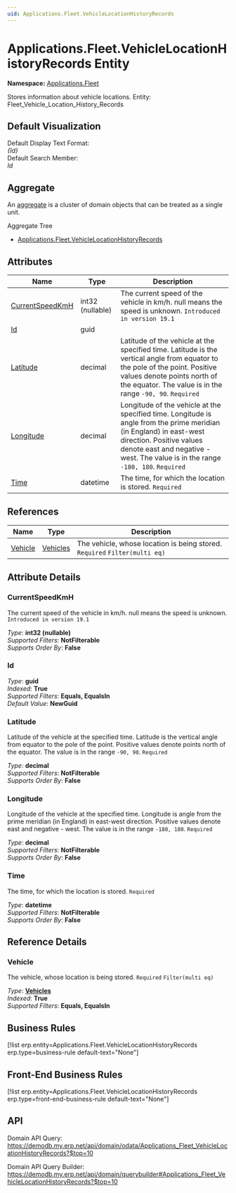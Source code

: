 ```yaml
---
uid: Applications.Fleet.VehicleLocationHistoryRecords
---
```

# Applications.Fleet.VehicleLocationHistoryRecords Entity

**Namespace:** [Applications.Fleet](Applications.Fleet.md)  

Stores information about vehicle locations. Entity: Fleet_Vehicle_Location_History_Records

## Default Visualization
Default Display Text Format:  
_{Id}_  
Default Search Member:  
_Id_  

## Aggregate
An [aggregate](https://docs.erp.net/tech/advanced/concepts/aggregates.html) is a cluster of domain objects that can be treated as a single unit.  

Aggregate Tree  
* [Applications.Fleet.VehicleLocationHistoryRecords](Applications.Fleet.VehicleLocationHistoryRecords.md)  

## Attributes

| Name | Type | Description |
| ---- | ---- | --- |
| [CurrentSpeedKmH](Applications.Fleet.VehicleLocationHistoryRecords.md#currentspeedkmh) | int32 (nullable) | The current speed of the vehicle in km/h. null means the speed is unknown. `Introduced in version 19.1` 
| [Id](Applications.Fleet.VehicleLocationHistoryRecords.md#id) | guid |  
| [Latitude](Applications.Fleet.VehicleLocationHistoryRecords.md#latitude) | decimal | Latitude of the vehicle at the specified time. Latitude is the vertical angle from equator to the pole of the point. Positive values denote points north of the equator. The value is in the range `-90, 90`. `Required` 
| [Longitude](Applications.Fleet.VehicleLocationHistoryRecords.md#longitude) | decimal | Longitude of the vehicle at the specified time. Longitude is angle from the prime meridian (in England) in east-west direction. Positive values denote east and negative - west. The value is in the range `-180, 180`. `Required` 
| [Time](Applications.Fleet.VehicleLocationHistoryRecords.md#time) | datetime | The time, for which the location is stored. `Required` 

## References

| Name | Type | Description |
| ---- | ---- | --- |
| [Vehicle](Applications.Fleet.VehicleLocationHistoryRecords.md#vehicle) | [Vehicles](Applications.Fleet.Vehicles.md) | The vehicle, whose location is being stored. `Required` `Filter(multi eq)` |


## Attribute Details

### CurrentSpeedKmH

The current speed of the vehicle in km/h. null means the speed is unknown. `Introduced in version 19.1`

_Type_: **int32 (nullable)**  
_Supported Filters_: **NotFilterable**  
_Supports Order By_: **False**  

### Id

_Type_: **guid**  
_Indexed_: **True**  
_Supported Filters_: **Equals, EqualsIn**  
_Default Value_: **NewGuid**  

### Latitude

Latitude of the vehicle at the specified time. Latitude is the vertical angle from equator to the pole of the point. Positive values denote points north of the equator. The value is in the range `-90, 90`. `Required`

_Type_: **decimal**  
_Supported Filters_: **NotFilterable**  
_Supports Order By_: **False**  

### Longitude

Longitude of the vehicle at the specified time. Longitude is angle from the prime meridian (in England) in east-west direction. Positive values denote east and negative - west. The value is in the range `-180, 180`. `Required`

_Type_: **decimal**  
_Supported Filters_: **NotFilterable**  
_Supports Order By_: **False**  

### Time

The time, for which the location is stored. `Required`

_Type_: **datetime**  
_Supported Filters_: **NotFilterable**  
_Supports Order By_: **False**  


## Reference Details

### Vehicle

The vehicle, whose location is being stored. `Required` `Filter(multi eq)`

_Type_: **[Vehicles](Applications.Fleet.Vehicles.md)**  
_Indexed_: **True**  
_Supported Filters_: **Equals, EqualsIn**  



## Business Rules

[!list erp.entity=Applications.Fleet.VehicleLocationHistoryRecords erp.type=business-rule default-text="None"]

## Front-End Business Rules

[!list erp.entity=Applications.Fleet.VehicleLocationHistoryRecords erp.type=front-end-business-rule default-text="None"]

## API

Domain API Query:
<https://demodb.my.erp.net/api/domain/odata/Applications_Fleet_VehicleLocationHistoryRecords?$top=10>

Domain API Query Builder:
<https://demodb.my.erp.net/api/domain/querybuilder#Applications_Fleet_VehicleLocationHistoryRecords?$top=10>

